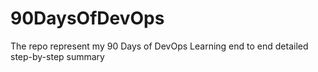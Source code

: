# 90DaysOfDevOps
The repo represent my 90 Days of DevOps Learning end to end detailed step-by-step summary
